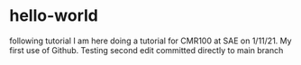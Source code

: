 # hello-world
following tutorial
I am here doing a tutorial for CMR100 at SAE on 1/11/21. My first use of Github.
Testing second edit committed directly to main branch
